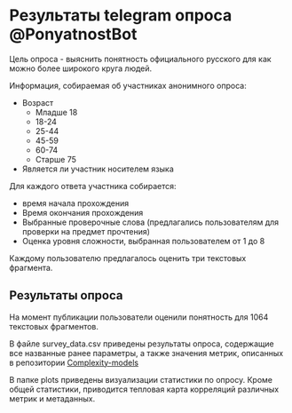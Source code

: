 # Результаты telegram опроса @PonyatnostBot
Цель опроса - выяснить понятность официального русского для как можно более широкого круга людей.

Информация, собираемая об участниках анонимного опроса:
* Возраст
  - Младше 18
  - 18-24
  - 25-44
  - 45-59
  - 60-74
  - Старше 75
* Является ли участник носителем языка

Для каждого ответа участника собирается:
* время начала прохождения
* Время окончания прохождения
* Выбранные проверочные слова (предлагались пользователям для проверки на предмет прочтения)
* Оценка уровня сложности, выбранная пользователем от 1 до 8

Каждому пользователю предлагалось оценить три текстовых фрагмента. 


## Результаты опроса

На момент публикации пользователи оценили понятность для 1064 текстовых фрагментов. 

В файле survey_data.csv приведены результаты опроса, содержащие все названные ранее параметры, а также значения метрик, описанных в репозитории [Complexity-models](https://pages.github.com/](https://github.com/PlainDocument/Complexity-models)https://github.com/PlainDocument/Complexity-models)

В папке plots приведены визуализации статистики по опросу. Кроме общей статистики, приводится тепловая карта корреляций различных метрик и метаданных.
